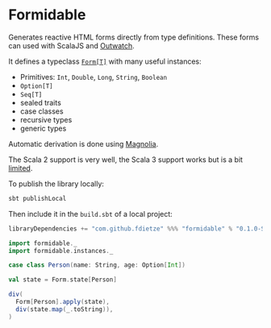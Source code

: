 # Formidable

Generates reactive HTML forms directly from type definitions. These forms can used with ScalaJS and [Outwatch](github.com/outwatch/outwatch).

It defines a typeclass [`Form[T]`](formidable/src/main/scala/Form.scala) with many useful instances:
- Primitives: `Int`, `Double`, `Long`, `String`, `Boolean`
- `Option[T]`
- `Seq[T]`
- sealed traits
- case classes
- recursive types
- generic types

Automatic derivation is done using [Magnolia](https://github.com/softwaremill/magnolia).

The Scala 2 support is very well, the Scala 3 support works but is a bit [limited](https://github.com/softwaremill/magnolia/issues/296).

To publish the library locally:

```bash
sbt publishLocal
```

Then include it in the `build.sbt` of a local project:
```scala
libraryDependencies += "com.github.fdietze" %%% "formidable" % "0.1.0-SNAPSHOT"
```


```scala
import formidable._
import formidable.instances._

case class Person(name: String, age: Option[Int])

val state = Form.state[Person]

div(
  Form[Person].apply(state),
  div(state.map(_.toString)),
)
```


